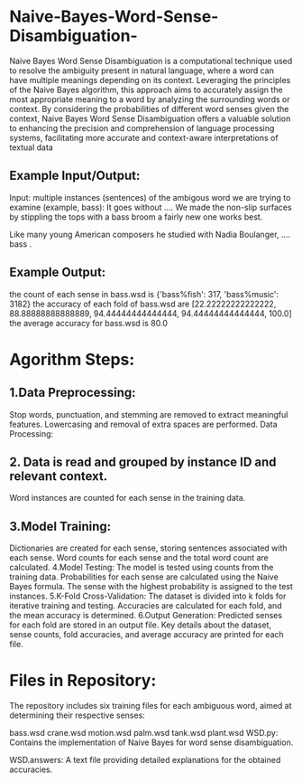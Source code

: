 # Naive-Bayes-Word-Sense-Disambiguation-
Naive Bayes Word Sense Disambiguation is a computational technique used to resolve the ambiguity present in natural language, where a word can have multiple meanings depending on its context. Leveraging the principles of the Naive Bayes algorithm, this approach aims to accurately assign the most appropriate meaning to a word by analyzing the surrounding words or context. By considering the probabilities of different word senses given the context, Naive Bayes Word Sense Disambiguation offers a valuable solution to enhancing the precision and comprehension of language processing systems, facilitating more accurate and context-aware interpretations of textual data


## Example Input/Output:

Input: multiple instances (sentences) of the ambigous word we are trying to examine (example, bass):
<instance id="bass.1000001" docsrc = "BNC/A16">
<answer instance="bass.1000001" senseid="bass%fish"/>
<context>
It goes without .... We made the non-slip surfaces by stippling the tops with a  <head>bass</head>  broom  a fairly new one works best. 
</context>
</instance>

<instance id="bass.1000002" docsrc = "BNC/A1H">
<answer instance="bass.1000002" senseid="bass%music"/>
<context>
Like many young American composers he studied with Nadia Boulanger, .... <head>bass</head> . 
</context>
</instance>


## Example Output:
the count of each sense in bass.wsd is {'bass%fish': 317, 'bass%music': 3182} 
the accuracy of each fold of bass.wsd are [22.22222222222222, 88.88888888888889, 94.44444444444444, 94.44444444444444, 100.0]
the average accuracy for bass.wsd is 80.0


# Agorithm Steps:

## 1.Data Preprocessing:
Stop words, punctuation, and stemming are removed to extract meaningful features.
Lowercasing and removal of extra spaces are performed.
Data Processing:

## 2. Data is read and grouped by instance ID and relevant context.
Word instances are counted for each sense in the training data.
## 3.Model Training:
Dictionaries are created for each sense, storing sentences associated with each sense.
Word counts for each sense and the total word count are calculated.
4.Model Testing:
The model is tested using counts from the training data.
Probabilities for each sense are calculated using the Naive Bayes formula.
The sense with the highest probability is assigned to the test instances.
5.K-Fold Cross-Validation:
The dataset is divided into k folds for iterative training and testing.
Accuracies are calculated for each fold, and the mean accuracy is determined.
6.Output Generation:
Predicted senses for each fold are stored in an output file.
Key details about the dataset, sense counts, fold accuracies, and average accuracy are printed for each file.


#  Files in Repository:
The repository includes six training files for each ambiguous word, aimed at determining their respective senses:

bass.wsd
crane.wsd
motion.wsd
palm.wsd
tank.wsd
plant.wsd
WSD.py:
Contains the implementation of Naive Bayes for word sense disambiguation.

WSD.answers:
A text file providing detailed explanations for the obtained accuracies.

